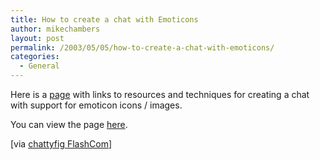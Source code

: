 ```yaml
---
title: How to create a chat with Emoticons
author: mikechambers
layout: post
permalink: /2003/05/05/how-to-create-a-chat-with-emoticons/
categories:
  - General
---
```



Here is a [page][1] with links to resources and techniques for creating a chat with support for emoticon icons / images.

You can view the page [here][1].

[via [chattyfig FlashCom][2]]

 [1]: http://www.ultrasaurus.com/cgi-bin/chiq/chiq.cgi?Emoticon_Chat
 [2]: http://chattyfig.figleaf.com/